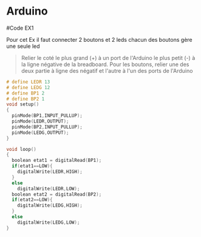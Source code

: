# Arduino

#Code EX1

Pour cet Ex il faut connecter 2 boutons et 2 leds chacun des boutons gère une seule led
>Relier le coté le plus grand (+) à un port de l'Arduino le plus petit (-) à la ligne négative de la breadboard.
Pour les boutons, relier une des deux partie à ligne des négatif et l'autre à l'un des ports de l'Arduino

```C++
# define LEDR 13
# define LEDG 12
# define BP1 2
# define BP2 1
void setup()
{
  pinMode(BP1,INPUT_PULLUP);
  pinMode(LEDR,OUTPUT);
  pinMode(BP2,INPUT_PULLUP);
  pinMode(LEDG,OUTPUT);
}

void loop()
{
  boolean etat1 = digitalRead(BP1);
  if(etat1==LOW){
    digitalWrite(LEDR,HIGH);
  }
  else
    digitalWrite(LEDR,LOW);
  boolean etat2 = digitalRead(BP2);
  if(etat2==LOW){
    digitalWrite(LEDG,HIGH);
  }
  else
    digitalWrite(LEDG,LOW);
}
```
